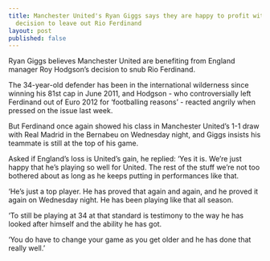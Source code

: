 ```yaml
---
title: Manchester United's Ryan Giggs says they are happy to profit with Roy Hodgson's
  decision to leave out Rio Ferdinand
layout: post
published: false
---
```

Ryan Giggs believes Manchester United are benefiting from England manager Roy Hodgson’s decision to snub Rio Ferdinand.

The 34-year-old defender has been in the international wilderness since winning his 81st cap in June 2011, and Hodgson - who controversially left Ferdinand out of Euro 2012 for ‘footballing reasons’ - reacted angrily when pressed on the issue last week.

But Ferdinand once again showed his class in Manchester United’s 1-1 draw with Real Madrid in the Bernabeu on Wednesday night, and Giggs insists his teammate is still at the top of his game.

Asked if England’s loss is United’s gain, he replied: ‘Yes it is. We’re just happy that he’s playing so well for United. The rest of the stuff we’re not too bothered about as long as he keeps putting in performances like that.

‘He’s just a top player. He has proved that again and again, and he proved it again on Wednesday night. He has been playing like that all season.

‘To still be playing at 34 at that standard is testimony to the way he has looked after himself and the ability he has got.

‘You do have to change your game as you get older and he has done that really well.’
